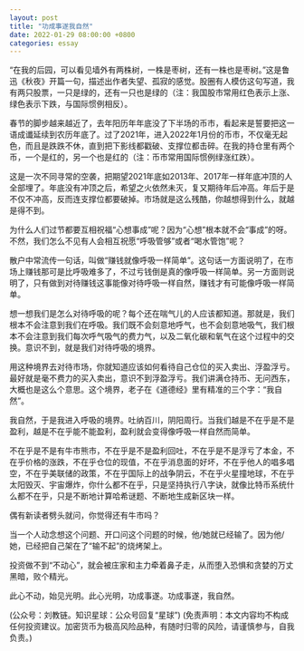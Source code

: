 ```yaml
---
layout: post
title: "功成事遂我自然"
date: 2022-01-29 08:00:00 +0800
categories: essay
---
```


“在我的后园，可以看见墙外有两株树，一株是枣树，还有一株也是枣树。”这是鲁迅《秋夜》开篇一句，描述出作者失望、孤寂的感觉。股圈有人模仿这句写道，我有两只股票，一只是绿的，还有一只也是绿的（注：我国股市常用红色表示上涨、绿色表示下跌，与国际惯例相反）。

春节的脚步越来越近了，去年阳历年年底没了下半场的币市，看起来是誓要把这一语成谶延续到农历年底了。过了2021年，进入2022年1月份的币市，不仅毫无起色，而且是跌跌不休，直到把下影线都戳破、支撑位都击碎。在我的持仓里有两个币，一个是红的，另一个也是红的（注：币市常用国际惯例绿涨红跌）。

这是一次不同寻常的空袭，把期望2021年底如2013年、2017年一样年底冲顶的人全部埋了。年底没有冲顶之后，希望之火依然未灭，复又期待年后冲高。年后于是不仅不冲高，反而连支撑位都要破掉。市场就是这么残酷，你越想得到什么，就越是得不到。

为什么人们过节都要互相祝福“心想事成”呢？因为“心想”根本就不会“事成”的呀。不然，我们怎么不见有人会相互祝愿“呼吸管够”或者“喝水管饱”呢？

散户中常流传一句话，叫做“赚钱就像呼吸一样简单”。这句话一方面说明了，在市场上赚钱那可是比呼吸难多了，不过亏钱倒是真的像呼吸一样简单。另一方面则说明了，只有做到对待赚钱这事能像对待呼吸一样自然，赚钱才有可能像呼吸一样简单。

想一想我们是怎么对待呼吸的呢？每个还在喘气儿的人应该都知道。那就是，我们根本不会注意到我们在呼吸。我们既不会刻意地呼气，也不会刻意地吸气，我们根本不会注意到我们每次呼气吸气的费力气，以及二氧化碳和氧气在这个过程中的交换。意识不到，就是我们对待呼吸的境界。

用这种境界去对待市场，你就知道应该如何看待自己仓位的买入卖出、浮盈浮亏。最好就是毫不费力的买入卖出，意识不到浮盈浮亏。我们讲满仓持币、无问西东，大概也是这么个意思。这个境界，老子在《道德经》里有精准的三个字：“我自然”。

我自然，于是我进入呼吸的境界。吐纳百川，阴阳周行。当我们越是不在乎是不是盈利，越是不在乎能不能盈利，盈利就会变得像呼吸一样自然而简单。

不在乎是不是有牛市熊市，不在乎是不是盈利回吐，不在乎是不是浮亏了本金，不在乎价格的涨跌，不在乎仓位的现值，不在乎消息面的好坏，不在乎他人的唱多唱空，不在乎美联储的政策，不在乎国际上的战争阴云，不在乎火星撞地球，不在乎太阳毁灭、宇宙爆炸，你什么都不在乎，只是坚持执行八字诀，就像比特币系统什么都不在乎，只是不断地计算哈希谜题、不断地生成新区块一样。

偶有新读者劈头就问，你觉得还有牛市吗？

当一个人动念想这个问题、开口问这个问题的时候，他/她就已经输了。因为他/她，已经把自己架在了“输不起”的烧烤架上。

投资做不到“不动心”，就会被庄家和主力牵着鼻子走，从而堕入恐惧和贪婪的万丈黑暗，败个精光。

此心不动，始见光明。此心光明，功成事遂。功成事遂，我自然。

(公众号：刘教链。知识星球：公众号回复“星球”)
(免责声明：本文内容均不构成任何投资建议。加密货币为极高风险品种，有随时归零的风险，请谨慎参与，自我负责。)